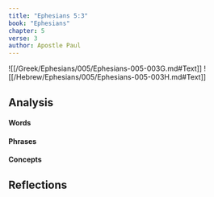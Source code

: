 ```yaml
---
title: "Ephesians 5:3"
book: "Ephesians"
chapter: 5
verse: 3
author: Apostle Paul
---
```

![[/Greek/Ephesians/005/Ephesians-005-003G.md#Text]]
![[/Hebrew/Ephesians/005/Ephesians-005-003H.md#Text]]

## Analysis

#### Words

#### Phrases

#### Concepts

## Reflections
